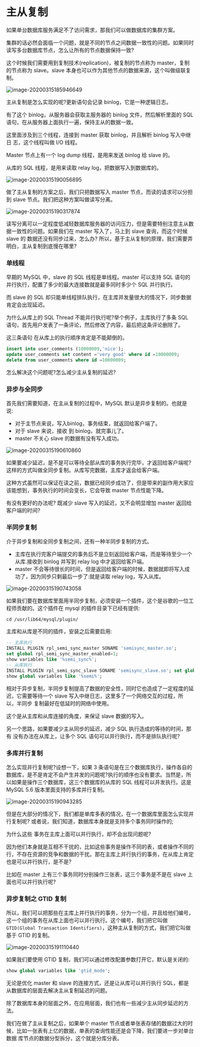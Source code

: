 # 主从复制

如果单台数据库服务满足不了访问需求，那我们可以做数据库的集群方案。

集群的话必然会面临一个问题，就是不同的节点之间数据一致性的问题。如果同时 读写多台数据库节点，怎么让所有的节点数据保持一致?

这个时候我们需要用到复制技术(replication)，被复制的节点称为 master，复制的节点称为 slave。slave 本身也可以作为其他节点的数据来源，这个叫做级联复制。

![image-20200315185946649](../../../../assets/image-20200315185946649.png)

主从复制是怎么实现的呢?更新语句会记录 binlog，它是一种逻辑日志。

有了这个 binlog，从服务器会获取主服务器的 binlog 文件，然后解析里面的 SQL 语句，在从服务器上面执行一遍，保持主从的数据一致。

这里面涉及到三个线程，连接到 master 获取 binlog，并且解析 binlog 写入中继日 志，这个线程叫做 I/O 线程。

Master 节点上有一个 log dump 线程，是用来发送 binlog 给 slave 的。

从库的 SQL 线程，是用来读取 relay log，把数据写入到数据库的。

![image-20200315190056895](../../../../assets/image-20200315190056895.png)

做了主从复制的方案之后，我们只把数据写入 master 节点，而读的请求可以分担到 slave 节点。我们把这种方案叫做读写分离。

![image-20200315190317874](../../../../assets/image-20200315190317874.png)

读写分离可以一定程度低减轻数据库服务器的访问压力，但是需要特别注意主从数 据一致性的问题。如果我们在 master 写入了，马上到 slave 查询，而这个时候 slave 的 数据还没有同步过来，怎么办?
 所以，基于主从复制的原理，我们需要弄明白，主从复制到底慢在哪里?

### 单线程

早期的 MySQL 中，slave 的 SQL 线程是单线程。master 可以支持 SQL 语句的并行执行，配置了多少的最大连接数就是最多同时多少个 SQL 并行执行。

而 slave 的 SQL 却只能单线程排队执行，在主库并发量很大的情况下，同步数据肯定会出现延迟。

为什么从库上的 SQL Thread 不能并行执行呢?举个例子，主库执行了多条 SQL 语句，首先用户发表了一条评论，然后修改了内容，最后把这条评论删除了。

这三条语句 在从库上的执行顺序肯定是不能颠倒的。

```sql
insert into user_comments (10000009,'nice');
update user_comments set content ='very good' where id =10000009; 
delete from user_comments where id =10000009;
```

怎么解决这个问题呢?怎么减少主从复制的延迟?

### 异步与全同步

首先我们需要知道，在主从复制的过程中，MySQL 默认是异步复制的。也就是说:

- 对于主节点来说，写入binlog，事务结束，就返回给客户端了。
- 对于 slave 来说，接收 到 binlog，就完事儿了。
- master 不关心 slave 的数据有没有写入成功。

![image-20200315190610860](../../../../assets/image-20200315190610860.png)

如果要减少延迟，是不是可以等待全部从库的事务执行完毕，才返回给客户端呢? 这样的方式叫做全同步复制。从库写完数据，主库才返会给客户端。

这种方式虽然可以保证在读之前，数据已经同步成功了，但是带来的副作用大家应该能想到，事务执行的时间会变长，它会导致 master 节点性能下降。

有没有更好的办法呢? 既减少 slave 写入的延迟，又不会明显增加 master 返回给客户端的时间?

### 半同步复制

介于异步复制和全同步复制之间，还有一种半同步复制的方式。

- 主库在执行完客户端提交的事务后不是立刻返回给客户端，而是等待至少一个从库.接收到 binlog 并写到 relay log 中才返回给客户端。
- master 不会等待很长的时间，但是返回给客户端的时候，数据就即将写入成功了，因为同步只剩最后一步了:就是读取 relay log，写入从库。

![image-20200315190743058](../../../../assets/image-20200315190743058.png)

如果我们要在数据库里面用半同步复制，必须安装一个插件，这个是谷歌的一位工 程师贡献的。这个插件在 mysql 的插件目录下已经有提供:

```shell
cd /usr/lib64/mysql/plugin/
```

主库和从库是不同的插件，安装之后需要启用:

```sql
-- 主库执行
INSTALL PLUGIN rpl_semi_sync_master SONAME 'semisync_master.so';
set global rpl_semi_sync_master_enabled=1; 
show variables like '%semi_sync%';
-- 从库执行
INSTALL PLUGIN rpl_semi_sync_slave SONAME 'semisync_slave.so'; set global rpl_semi_sync_slave_enabled=1;
show global variables like '%semi%';
```

相对于异步复制，半同步复制提高了数据的安全性，同时它也造成了一定程度的延迟，它需要等待一个 slave 写入中继日志，这里多了一个网络交互的过程，所以，半同步 复制最好在低延时的网络中使用。

这个是从主库和从库连接的角度，来保证 slave 数据的写入。

另一个思路，如果要减少主从同步的延迟，减少 SQL 执行造成的等待的时间，那有 没有办法在从库上，让多个 SQL 语句可以并行执行，而不是排队执行呢?

### 多库并行复制

怎么实现并行复制呢?设想一下，如果 3 条语句是在三个数据库执行，操作各自的 数据库，是不是肯定不会产生并发的问题呢?执行的顺序也没有要求。当然是，所以如果是操作三个数据库，这三个数据库的从库的 SQL 线程可以并发执行。这是 MySQL 5.6 版本里面支持的多库并行复制。



![image-20200315190943285](../../../../assets/image-20200315190943285.png)



但是在大部分的情况下，我们都是单库多表的情况，在一个数据库里面怎么实现并行复制呢? 或者说，我们知道，数据库本身就是支持多个事务同时操作的;

为什么这些 事务在主库上面可以并行执行，却不会出现问题呢?

因为他们本身就是互相不干扰的，比如这些事务是操作不同的表，或者操作不同的行，不存在资源的竞争和数据的干扰。那在主库上并行执行的事务，在从库上肯定也是可以并行执行，是不是?

比如在 master 上有三个事务同时分别操作三张表，这三个事务是不是在 slave 上面也可以并行执行呢?

###  异步复制之 GTID 复制

所以，我们可以把那些在主库上并行执行的事务，分为一个组，并且给他们编号， 这一个组的事务在从库上面也可以并行执行。这个编号，我们把它叫做 `GTID(Global Transaction Identifiers)`，这种主从复制的方式，我们把它叫做基于 GTID 的复制。

![image-20200315191110440](../../../../assets/image-20200315191110440.png)

如果我们要使用 GTID 复制，我们可以通过修改配置参数打开它，默认是关闭的:

```sql
show global variables like 'gtid_mode';
```

无论是优化 master 和 slave 的连接方式，还是让从库可以并行执行 SQL，都是从数据库的层面去解决主从复制延迟的问题。

除了数据库本身的层面之外，在应用层面，我们也有一些减少主从同步延迟的方法。

我们在做了主从复制之后，如果单个 master 节点或者单张表存储的数据过大的时 候，比如一张表有上亿的数据，单表的查询性能还是会下降，我们要进一步对单台数据 库节点的数据分型拆分，这个就是分库分表。